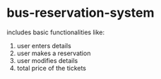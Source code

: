 # bus-reservation-system

includes basic functionalities like:
1. user enters details
2. user makes a reservation
3. user modifies details
4. total price of the tickets
